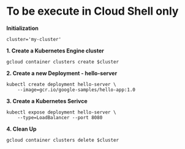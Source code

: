 # **To be execute in Cloud Shell only**

**Initialization**

    cluster='my-cluster'

**1. Create a Kubernetes Engine cluster**

    gcloud container clusters create $cluster

**2. Create a new Deployment - hello-server**

    kubectl create deployment hello-server \
        --image=gcr.io/google-samples/hello-app:1.0

**3. Create a Kubernetes Serivce**

    kubectl expose deployment hello-server \
        --type=LoadBalancer --port 8080

**4. Clean Up**

    gcloud container clusters delete $cluster